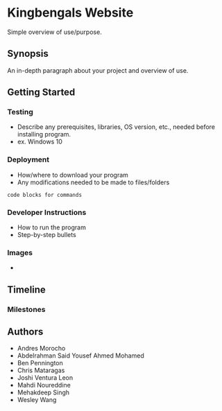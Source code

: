 # Kingbengals Website

Simple overview of use/purpose.

## Synopsis

An in-depth paragraph about your project and overview of use.

## Getting Started

### Testing

* Describe any prerequisites, libraries, OS version, etc., needed before installing program.
* ex. Windows 10

### Deployment

* How/where to download your program
* Any modifications needed to be made to files/folders

```
code blocks for commands
```

### Developer Instructions

* How to run the program
* Step-by-step bullets

### Images

*

## Timeline

### Milestones


## Authors

* Andres Morocho
* Abdelrahman Said Yousef Ahmed Mohamed
* Ben Pennington
* Chris Mataragas
* Joshi Ventura Leon
* Mahdi Noureddine
* Mehakdeep Singh
* Wesley Wang

